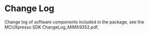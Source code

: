 # Change Log

Change log of software components included in the package, see the MCUXpresso SDK ChangeLog\_MIMX9352.pdf.

